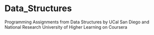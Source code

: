 # Data_Structures
Programming Assignments from Data Structures by UCal San Diego and National Research University of Higher Learning on Coursera
